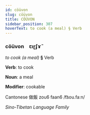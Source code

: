 ```yaml
---
id: cöüvon
slug: cöüvon
title: CÖÜVON
sidebar_position: 307
hoverText: to cook (a meal) § Verb
---
```


### cöüvon&emsp;<span kind="abugida">ꞇıɽʄɤ̃</span>

*to cook (a meal)* **§** Verb

**Verb**: to cook

**Noun**: a meal

**Modifier**: cookable

Cantonese 做飯 zou6 faan6 /t͡sou.faːn/

*Sino-Tibetan Language Family*